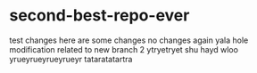 # second-best-repo-ever
test changes
here are some changes no changes again
yala
hole modification related to new branch 2 ytryetryet
shu hayd wloo
yrueyrueyrueyrueyr
tataratatartra